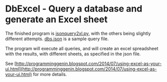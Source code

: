 DbExcel - Query a database and generate an Excel sheet
===

The finished program is [jsonquery2xl.py](jsonquery2xl.py), with the others being slightly different attempts. [dbs.json](dbs.json) is a sample query file.

The program will execute all queries, and will create an excel spreadsheet with the results, with different sheets, as specified in the json file.

See [http://programminggenin.blogspot.com/2014/07/using-excel-as-your-ui.html](http://programminggenin.blogspot.com/2014/07/using-excel-as-your-ui.html) for more details.
